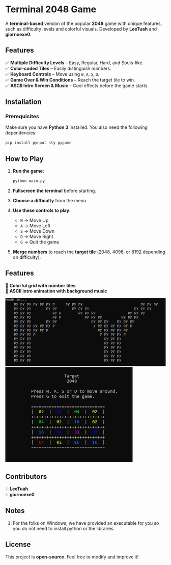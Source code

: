 # Terminal 2048 Game  

A **terminal-based** version of the popular **2048** game with unique features, such as difficulty levels and colorful visuals. Developed by **LeeTuah** and **giornoexe0**.  

## Features  

✅ **Multiple Difficulty Levels** – Easy, Regular, Hard, and Souls-like.  
✅ **Color-coded Tiles** – Easily distinguish numbers.  
✅ **Keyboard Controls** – Move using `W`, `A`, `S`, `D`.  
✅ **Game Over & Win Conditions** – Reach the target tile to win.  
✅ **ASCII Intro Screen & Music** – Cool effects before the game starts.  

## Installation  

### Prerequisites  

Make sure you have **Python 3** installed. You also need the following dependencies:  

```sh
pip install pynput sty pygame
```

## How to Play  

1. **Run the game**:  

   ```sh
   python main.py
   ```

2. **Fullscreen the terminal** before starting.  
3. **Choose a difficulty** from the menu.  
4. **Use these controls to play**:  
   - `W` → Move Up  
   - `A` → Move Left  
   - `S` → Move Down  
   - `D` → Move Right  
   - `G` → Quit the game  

5. **Merge numbers** to reach the **target tile** (2048, 4096, or 8192 depending on difficulty).  

## Features

🎨 **Colorful grid with number tiles**  
🎵 **ASCII intro animation with background music**   

![Screenshot 1](screenshots/1.png)
![Screenshot 2](screenshots/2.png)

## Contributors  

💡 **LeeTuah**  
💡 **giornoexe0**  

## Notes

1. For the folks on Windows, we have provided an executable for you so you do not need to install python or the libraries.

## License  

This project is **open-source**. Feel free to modify and improve it!  
